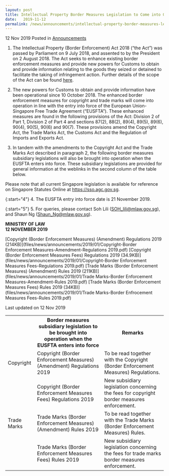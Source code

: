 ```yaml
---
layout: post
title: Intellectual Property Border Measures Legislation to Come into Operation Upon the Entry into Force of the EU-Singapore Free Trade Agreement on 21 November 2019
date:   2019-11-12
permalink: /news/announcements/intellectual-property-border-measures-legislation-comes-into-operation-on-21-nov-2019
---
```


12 Nov 2019 Posted in [Announcements](/news/announcements)


1. The Intellectual Property (Border Enforcement) Act 2018 (“the Act”) was passed by Parliament on 9 July 2018, and assented to by the President on 2 August 2018. The Act seeks to enhance existing border enforcement measures and provide new powers for Customs to obtain and provide information relating to the goods they seized or detained to facilitate the taking of infringement action. Further details of the scope of the Act can be found [here](https://app.mlaw.gov.sg/news/press-releases/factsheet-on-intellectual-property--border-enforcement--bill "here").

2. The new powers for Customs to obtain and provide information have been operational since 10 October 2018. The enhanced border enforcement measures for copyright and trade marks will come into operation in line with the entry into force of the European Union-Singapore Free Trade Agreement (“EUSFTA”). These enhanced measures are found in the following provisions of the Act: Division 2 of Part 1, Division 2 of Part 4 and sections 87(2), 88(2), 89(4), 89(5), 89(6), 90(4), 90(5), 90(6) and 90(7). These provisions amend the Copyright Act, the Trade Marks Act, the Customs Act and the Regulation of Imports and Exports Act.

3. In tandem with the amendments to the Copyright Act and the Trade Marks Act described in paragraph 2, the following border measures subsidiary legislations will also be brought into operation when the EUSFTA enters into force. These subsidiary legislations are provided for general information at the weblinks in the second column of the table below.


<table class="table-v">
<tr>
<th></th>
<th>Border measures subsidiary legislation to be brought into operation when the EUSFTA enters into force</th>
<th>Remarks</th>
</tr>
<tr>
<td>Copyright</td>
<td>Copyright (Border Enforcement Measures) (Amendment) Regulations 2019</td>
<td>To be read together with the Copyright (Border Enforcement Measures) Regulations.</td>
</tr>
<tr>
<td></td>
<td>Copyright (Border Enforcement Measures Fees) Regulations 2019</td>
<td>New subsidiary legislation concerning the fees for copyright border measures enforcement.</td>
<tr>
<td>Trade Marks</td>
<td>Trade Marks (Border Enforcement Measures) (Amendment) Rules 2019</td>
<td>To be read together with the Trade Marks (Border Enforcement Measures) Rules.</td>
</tr>
<tr>
<td></td>
<td>Trade Marks (Border Enforcement Measures Fees) Rules 2019</td>
<td>New subsidiary legislation concerning the fees for trade marks border measures enforcement.</td>
</tr>

Please note that all current Singapore legislation is available for reference on Singapore Statutes Online at https://sso.agc.gov.sg.

{:start="4"} 
4. The EUSFTA entry into force date is 21 November 2019.

{:start="5"} 
5. For queries, please contact Soh Lili (SOH_lili@mlaw.gov.sg), and Shaun Ng (Shaun_Ng@mlaw.gov.sg).

**MINISTRY OF LAW**  
**12 NOVEMBER 2019**

[Copyright (Border Enforcement Measures) (Amendment) Regulations 2019 (214KB)](files/news/announcements/2019/01/Copyright-Border Enforcement Measures-Amendment-Regulations 2019.pdf)
[Copyright (Border Enforcement Measures Fees) Regulations 2019 (34.9KB)](files/news/announcements/2019/01/Copyright-Border Enforcement Measures Fees-Regulations 2019.pdf)
[Trade Marks (Border Enforcement Measures) (Amendment) Rules 2019 (211KB)](files/news/announcements/2019/01/Trade Marks-Border Enforcement Measures-Amendment-Rules 2019.pdf)
[Trade Marks (Border Enforcement Measures Fees) Rules 2019 (34KB)](files/news/announcements/2019/01/Trade Marks-Border Enfrocement Measures Fees-Rules 2019.pdf)

<p class="right-side-updated">Last updated on 12 Nov 2019</p>
